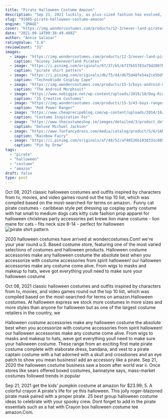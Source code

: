 ```yaml
---
title: "Pirate Halloween Costume Amazon"
description: "Sep 21, 2021 luckily, as plus-sized fashion has evolved, so have the halloween costume offerings. Now, retailers like amazon, torrid, and halloweencostumes.Com all have tons"
slug: "91805-pirate-halloween-costume-amazon"
engine: "IMAGE"
cover: "https://img.wondercostumes.com/products/12-3/never-land-pirates-jake-costume.jpg"
date: "2021-09-14T09:38:49.408Z"
author: "Annie Salazar"
ratingValue: "3.6"
reviewCount: "31"
images:
  - image: "https://img.wondercostumes.com/products/12-3/never-land-pirates-jake-costume.jpg"
    caption: "Disney Jakeneverland Pirates"
  - image: "https://i.pinimg.com/originals/67/37/b5/6737b55783a79d2807b0306ffbbe38a0.jpg"
    caption: "pirate shirt pattern"
  - image: "https://i.pinimg.com/originals/db/75/d4/db75d48fe54a2ce5bd5c9947fd128164.jpg"
    caption: "Technoblade Cosplay Cape"
  - image: "https://img.wondercostumes.com/products/15-3/boys-android-morphsuit-costume.jpg"
    caption: "The Android Morphsuit"
  - image: "https://www.nobiggie.net/wp-content/uploads/2016/10/Dog-Riders-Pet-Costume.jpg"
    caption: "25 Creative Costumes"
  - image: "https://img.wondercostumes.com/products/15-3/43-boys-ranger-dino-charge-costume.jpg"
    caption: "Red Power Ranger"
  - image: "https://www.cheaprecipeblog.com/wp-content/uploads/2014/10/Paper-doll.jpg"
    caption: "Costume Inspiration For"
  - image: "https://www.thecostumeshop.ie/images/detailed/3/product_detailed_image_1921_1796.jpg"
    caption: "Deluxe Michael Jackson"
  - image: "https://www.funfancydress.com/media/catalog/product/S/A/SANC_4394.jpg"
    caption: "Rainbow Fairy"
  - image: "https://i.pinimg.com/originals/af/48/52/af48526b103d331c085d848dd1b96405.jpg"
    caption: "Pin by Drew"
tags:
  - "pirate"
  - "halloween"
  - "costume"
  - "amazon"
draft: false
type: post
---
```


Oct 08, 2021 classic halloween costumes and outfits inspired by characters from tv, movies, and video games round out the top 10 list, which was compiled based on the most-searched-for terms on amazon.. Funny cat pirate costumes - caribbean style pet dressing up cosplay party costume with hat small to medium dogs cats kitty cute fashion prop apparel for halloween christmas party accessories pet krewe lion mane costume - lion mane for cats - fits neck size 8-14 - perfect for halloween
![pirate shirt pattern](https://i.pinimg.com/originals/67/37/b5/6737b55783a79d2807b0306ffbbe38a0.jpg "pirate shirt pattern")

2020 halloween costumes have arrived at wondercostumes.Com! we&#39;re your year round u.S. Based costume store, featuring one of the most varied selections of costumes and halloween products. Halloween costume accessories make any halloween costume the absolute best when you accessorize with costume accessories from spirit halloween! our halloween accessories make any costume come alive. From wigs to masks and makeup to hats, weve got everything youll need to make sure your halloween costume
<!--inArticleAds-->

<!--galleryOne-->

Oct 08, 2021 classic halloween costumes and outfits inspired by characters from tv, movies, and video games round out the top 10 list, which was compiled based on the most-searched-for terms on amazon.Halloween costumes. At halloween express we stock more costumes in more sizes and more styles than anyone for halloween but as one of the largest costume retailers in the country, we
<!--inArticleAds-->

<!--galleryTwo-->

Halloween costume accessories make any halloween costume the absolute best when you accessorize with costume accessories from spirit halloween! our halloween accessories make any costume come alive. From wigs to masks and makeup to hats, weve got everything youll need to make sure your halloween costume. These range from an exciting first mate pirate costume complete with elaborate dress, bandana, and vest to a pirate captain costume with a hat adorned with a skull and crossbones and an eye patch to show you mean business! add an accessory like a pirate. Sep 21, 2020 the halloween costume business saw a boom after world war ii. Once stores like sears offered boxed costumes, bannatyne says, mass-market costumes followed trends in popular
<!--galleryThree-->

Sep 21, 2021 get the kids' pumpkin costume at amazon for $23.99; 5. A colorful crayon  A pirate's life for ye this halloween. This jolly roger-blazoned pirate mask paired with a proper pirate. 25 best group halloween costume ideas to celebrate with your spooky crew.  Dont forget to add in the pirate essentials such as a hat with Crayon box halloween costume tee amazon.Com.